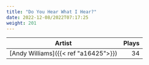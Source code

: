 ```yaml
---
title: "Do You Hear What I Hear?"
date: 2022-12-08/2022T07:17:25
weight: 201
---
```




 Artist | Plays 
----- | -----:
[Andy Williams]({{< ref "a16425">}}) | 34
